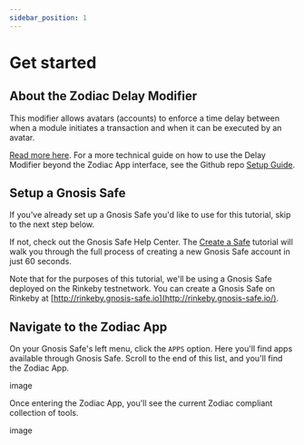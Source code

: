 ```yaml
---
sidebar_position: 1
---
```


# Get started

## About the Zodiac Delay Modifier 

This modifier allows avatars (accounts) to enforce a time delay between when a module initiates a transaction and when it can be executed by an avatar.

[Read more here](https://github.com/gnosis/zodiac-modifier-delay). For a more technical guide on how to use the Delay Modifier beyond the Zodiac App interface, see the Github repo [Setup Guide](https://github.com/gnosis/zodiac-modifier-delay/blob/main/docs/setup_guide.md).

## Setup a Gnosis Safe

If you've already set up a Gnosis Safe you'd like to use for this tutorial, skip to the next step below.

If not, check out the Gnosis Safe Help Center. The [Create a Safe](https://help.gnosis-safe.io/en/articles/3876461-create-a-safe) tutorial will walk you through the full process of creating a new Gnosis Safe account in just 60 seconds.

Note that for the purposes of this tutorial, we'll be using a Gnosis Safe deployed on the Rinkeby testnetwork. You can create a Gnosis Safe on Rinkeby at [http://rinkeby.gnosis-safe.io](http://rinkeby.gnosis-safe.io/).

## Navigate to the Zodiac App

On your Gnosis Safe's left menu, click the `APPS` option. Here you'll find apps available through Gnosis Safe. Scroll to the end of this list, and you'll find the Zodiac App.

image

Once entering the Zodiac App, you'll see the current Zodiac compliant collection of tools.

image
